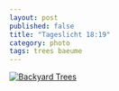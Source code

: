 ```yaml
---
layout: post
published: false
title: "Tageslicht 18:19"
category: photo
tags: trees baeume
---
```


[![Backyard Trees](http://40.media.tumblr.com/bb12dbb981eb586445eac407b6cc750b/tumblr_nlsjhfOKlQ1rive1ro1_500.jpg)](http://dr3wh0.tumblr.com/post/114620766544/tageslicht-18-19 "View on Tumblr")
